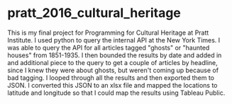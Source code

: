 # pratt_2016_cultural_heritage

This is my final project for Programming for Cultural Heritage at Pratt Institute. I used python to query the internal API at the New York Times. I was able to query the API for all articles tagged "ghosts" or "haunted houses" from 1851-1935. I then bounded the results by date and added in and additional piece to the query to get a couple of articles by headline, since I knew they were about ghosts, but weren't coming up because of bad tagging. I looped through all the results and then exported them to JSON. I converted this JSON to an xlsx file and mapped the locations to latitude and longitude so that I could map the results using Tableau Public.
